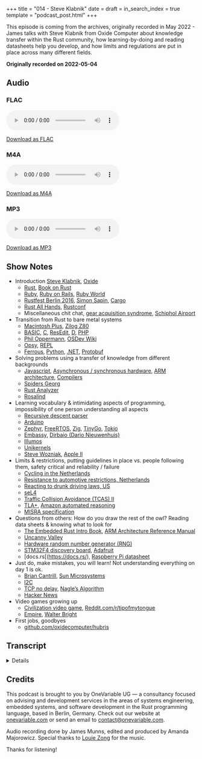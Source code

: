+++
title = "014 - Steve Klabnik"
date = 
draft = 
in_search_index = true
template = "podcast_post.html"
+++

This episode is coming from the archives, originally recorded in May 2022 - James talks with Steve Klabnik from Oxide Computer about knowledge transfer within the Rust community, how learning-by-doing and reading datasheets help you develop, and how limits and regulations are put in place across many different fields.

**Originally recorded on 2022-05-04**

<!-- more -->

## Audio

### FLAC

<audio
    controls
    src="">
        Your browser does not support embedding FLAC
</audio>

[Download as FLAC]()

### M4A

<audio
    controls
    src="">
        Your browser does not support embedding M4A.
</audio>

[Download as M4A]()

### MP3

<audio
    controls
    src="">
        Your browser does not support embedding MP3.
</audio>

[Download as MP3]()


## Show Notes


- Introduction [Steve Klabnik](https://github.com/steveklabnik), [Oxide](https://oxide.computer/)
    - [Rust](https://www.rust-lang.org/), [Book on Rust](https://doc.rust-lang.org/book/)
    - [Ruby](https://www.ruby-lang.org/en/), [Ruby on Rails](https://rubyonrails.org/), [Ruby World](https://2023.rubyworld-conf.org/en/)
    - [Rustfest Berlin 2016](https://2016.rustfest.eu/), [Simon Sapin](https://exyr.org/), [Cargo](https://doc.rust-lang.org/book/ch01-03-hello-cargo.html)
    - [Rust All Hands](https://blog.rust-lang.org/inside-rust/2020/03/18/all-hands-retrospective.html), [Rustconf](https://rustconf.com/)
    - Miscellaneous chit chat, [gear acquisition syndrome](https://en.wikipedia.org/wiki/Shopping_addiction#Gear_Acquisition_Syndrome_(G.A.S.)), [Schiphol Airport](https://www.schiphol.nl/en/)
- Transition from Rust to bare metal systems 
    - [Macintosh Plus](https://en.wikipedia.org/wiki/Macintosh_Plus), [Zilog Z80](https://en.wikipedia.org/wiki/Zilog_Z80)
    - [BASIC](https://en.wikipedia.org/wiki/BASIC), [C](https://en.wikipedia.org/wiki/C_(programming_language)), [ResEdit](https://en.wikipedia.org/wiki/ResEdit), [D](https://dlang.org/), [PHP](https://www.php.net/)
    - [Phil Oppermann](https://github.com/phil-opp), [OSDev Wiki](https://wiki.osdev.org/Expanded_Main_Page)
    - [Opsy](https://pypi.org/project/Opsy/), [REPL](https://en.wikipedia.org/wiki/Read%E2%80%93eval%E2%80%93print_loop)
    - [Ferrous](https://ferrous-systems.com/), [Python](https://www.python.org/), [.NET](https://dotnet.microsoft.com/en-us/), [Protobuf](https://protobuf.dev/)
- Solving problems using a transfer of knowledge from different backgrounds 
    - [Javascript](https://en.wikipedia.org/wiki/JavaScript), [Asynchronous / synchronous hardware](https://www.mendix.com/blog/asynchronous-vs-synchronous-programming/#:~:text=Asynchronous%20is%20a%20non%2Dblocking%20architecture%2C%20so%20the%20execution%20of,completing%20the%20one%20before%20it.), [ARM architecture](https://en.wikipedia.org/wiki/ARM_architecture_family), [Compilers](https://en.wikipedia.org/wiki/Compiler)
    - [Spiders Georg](https://en.wikipedia.org/wiki/Spiders_Georg)
    - [Rust Analyzer](https://rust-analyzer.github.io/)
    - [Rosalind](https://rosalind.info/problems/locations/)
- Learning vocabulary & intimidating aspects of programming, impossibility of one person understanding all aspects 
    - [Recursive descent parser](https://en.wikipedia.org/wiki/Recursive_descent_parser) 
    - [Arduino](https://www.arduino.cc/)
    - [Zephyr](https://zephyrproject.org/), [FreeRTOS](https://www.freertos.org/index.html), [Zig](https://ziglang.org/), [TinyGo](https://tinygo.org/), [Tokio](https://tokio.rs/tokio/tutorial)
    - [Embassy](https://embassy.dev/book/dev/index.html), [Dirbaio (Dario Nieuwenhuis)](https://github.com/Dirbaio)
    - [Illumos](https://www.illumos.org/)
    - [Unikernels](http://unikernel.org/)
    - [Steve Wozniak](https://en.wikipedia.org/wiki/Steve_Wozniak), [Apple II](https://en.wikipedia.org/wiki/Apple_II)
- Limits & restrictions, putting guidelines in place vs. people following them, safety critical and reliability / failure
    - [Cycling in the Netherlands](https://en.wikipedia.org/wiki/Cycling_in_the_Netherlands)
    - [Resistance to automotive restrictions, Netherlands](https://99percentinvisible.org/episode/de-fiets-is-niets/)
    - [Reacting to drunk driving laws, US](https://www.youtube.com/watch?v=xSDniOoR3Lw)
    - [seL4](https://sel4.systems/)
    - [Traffic Collision Avoidance (TCAS) II](https://en.wikipedia.org/wiki/Traffic_collision_avoidance_system)
    - [TLA+](https://en.wikipedia.org/wiki/TLA%2B), [Amazon automated reasoning](https://www.amazon.science/research-areas/automated-reasoning)
    - [MISRA specification](https://misra.org.uk/)
- Questions from others: How do you draw the rest of the owl? Reading data sheets & knowing what to look for
    - [The Embedded Rust Intro Book](https://docs.rust-embedded.org/book/), [ARM Architecture Reference Manual](https://developer.arm.com/documentation/ddi0487/latest/)
    - [Uncanny Valley](https://en.wikipedia.org/wiki/Uncanny_valley)
    - [Hardware random number generator (RNG)](https://en.wikipedia.org/wiki/Hardware_random_number_generator)
    - [STM32F4 discovery board](https://www.st.com/en/evaluation-tools/stm32f4discovery.html), [Adafruit](https://www.adafruit.com/)
    - [docs.rs[(https://docs.rs/), [Raspberry Pi datasheet](https://datasheets.raspberrypi.com/rp2040/rp2040-datasheet.pdf)
- Just do, make mistakes, you will learn! Not understanding everything on day 1 is ok.
    - [Brian Cantrill](https://en.wikipedia.org/wiki/Bryan_Cantrill), [Sun Microsystems](https://en.wikipedia.org/wiki/Sun_Microsystems)
    - [I2C](https://en.wikipedia.org/wiki/I%C2%B2C)
    - [TCP no delay](https://www.extrahop.com/company/blog/2016/tcp-nodelay-nagle-quickack-best-practices/), [Nagle’s Algorithm](https://en.wikipedia.org/wiki/Nagle%27s_algorithm)
    - [Hacker News](https://news.ycombinator.com/news)
- Video games growing up
    - [Civilization video game](https://en.wikipedia.org/wiki/Civilization_(video_game)), [Reddit.com/r/tipofmytongue](https://www.reddit.com/r/tipofmytongue/)
    - [Empire](https://en.wikipedia.org/wiki/Empire_(1977_video_game)), [Walter Bright](https://en.wikipedia.org/wiki/Walter_Bright)
- First jobs, goodbyes
    - [github.com/oxidecomputer/hubris](https://github.com/oxidecomputer/hubris)
 
## Transcript

<details>

*James Munns*

I got this mic because I needed something vaguely better than my laptop mic… especially because—

*Steve Klabnik* 

Yeah…

*James Munns*

 — like just tapping on the keys is super loud.
 
 *Steve Klabnik*
 
 Absolutely.
 
*James Munns*

I tried…  like I actually got a webcam and I was hoping— because it's one of those Logitech ones where it's got a stereo mic and stuff and I was hoping that'd be enough for noise canceling and it's better than my laptop mic but it is not— like this is like a 50 buck USB mic and it blows the water off of ah both my laptop and the Webcam.

*Steve Klabnik*

Yeah, absolutely- I because I'm using a desktop I didn't have a built-in mic and I think I have like the Logitech Brio or whatever and maybe it has a microphone… I think maybe even my, ah, monitor has a microphone built into it or something but I like turned that off. 

*James Munns*

Really?

*Steve Klabnik*

Yeah I was starting to get this weird echo sometimes, ah and in a recording so I was like, “What the hell is going on?” and then I realized like, “Wait a minute, it says there's like something in my monitor? Like that seems weirdly CIA or something, hahaha — Why- Why does monitor listening to what I'm saying this is weird…”

*James Munns*

What monitor do you have that has a mic built in? 

*Steve Klabnik* 
 
 Ah it's- it's just like a Dell whatever like Dell IPS flat screen. But, I don't know, it was really weird. But yeah, so I need to get something and so I'd been using like the classic, ah, whatever the regular podcast mic is that like literally every podcast person seems to have… 

*James Munns*

Like the Blue Yeti?

*Steve Klabnik*

Yeah, the Blue Yeti, and it was totally fine but I wanted something is like, a little fancier because it was getting into gear — you know when you start doing- recording this stuff and whatever, you start being like, “All right, how can I, like, upgrade all the things…”

*James Munns*

It's gear acquisition syndrome. At least that's what the audio folks call it.

*Steve Klabnik*

Yeah, exactly that makes total sense. But so I'm not- I haven't done the full XLR setup upgrade yet because this is totally good enough for my purposes, and it's been a couple months since I've recorded anything anyway and this is definitely overkill for the morning standup meeting or whatever. So.. not that we do literal standups at at Oxide but like yeah.

*James Munns*
 
 Yeah, every time I get in a call with a client they're like, “Wow, fancy setup!” and I'm like, “For 50 bucks, you can have it too!” 
 
*Steve Klabnik*

Yeah, absolutely..

*James Munns*

But before we get too far, do you want to give yourself a quick introduction?

*Steve Klabnik* 

Yeah, absolutely. Hey everybody, I'm Steve. I work at a company called Oxide Computer, writing firmware and Rust for some computer stuff. Before that ah, did a whole bunch of other things but I spent a really long time working on the Rust project in general, and before that it's been a long time working on Ruby on Rails and all sorts of things. I'm getting old, I've done a lot at this point… I co-authored the Book on Rust. Ah yeah, I don't know, known you for a long time at this point.

*James Munns*

Yeah I was going to say I think I probably met you right around the time I was getting involved with Rust, because like for me the big like change of going from like idly watching Rust to actively being involved was around Rustfest Berlin, which I think is 2016 or something like that? like I had been…

*Steve Klabnik*

Yeah I think it sounds about right.

*James Munns*

I'd been messing around with it. But I admit I was in that stage where like some stuff sort of made sense and some stuff just did not… and it was actually like Rustfest because a bunch of Rust folks came into town and I got to met meet, um, Simon Subin or Simone Sapin and ah, we were at a meet up at I think the Mozilla headquarters in Berlin before the thing— and just sitting down with him for like an hour, he showed me how cargo worked and showed me how a couple things, and I was like, “Oh okay,” so all the stuff from like just idly reading the book a couple hours a night going from like actually using it was sort of for me like the big changeover moment of like getting things and then getting involved especially with embedded Rust and stuff.

*Steve Klabnik*

Yeah, it's great. Yeah, that was a really good time. I miss Berlin a lot.

*James Munns*

But yeah, it's a cool city. I've definitely seen you when you’ve been in town. It's interesting because Steve is one of those people that I talked to online a decent amount but the only time we see each other in real life is at some kind of Rust conference or some kind of Rust event like, Rust all hands or whatever and you'd come to Berlin or if we went to like Rustconf in Portland or something like that. So you're in- you're one of the few people that I only see at events or conferences and things like that in real life and I feel like- especially because you've had a couple generations of different things you've and been involved with I'm sure you have like, conference friends from Ruby and Rust and things like that who are like that all over the world. Yeah.

*Steve Klabnik*

Yeah, absolutely and obviously the pandemic had changed that a lot but before that is totally the case like— literally the reason why I started keeping track of frequent flyer miles is because I was like sitting waiting for a plane with a friend from the Ruby World and they were like, “Oh, how are you doing on your like you know, frequent flyer miles this year?” and I was like, “Oh man, I don't fly often enough to like, keep track of that,” and he was like, “I see you at all the conferences and I'm keeping track of that. You absolutely do actually and I was like, “Oh!” and that was like the moment when I realized I was traveling like a lot a lot. You know like I always thought like, I'm not traveling literally every week— I'm traveling like once or twice a month. So I probably am not traveling as much as that stuff requires or whatever and so yeah, but you sort of- a lot of the folks who do a lot of that kind of thing, you end up seeing people around or… I think one of my favorite ones ah was one time I was- there's a friend of mine who lived in Berlin at the time and he was flying to somewhere on the west coast of the US and I was flying from the US somewhere else in Europe and we both were in Schiphol in Amsterdam at the same time, and like that's a really big airport with lots of people for anyone who hasn't been there before. And we were like walking past each other in the hallway and we're like, “Oh my god, wait is that- like say hi, like, I got to go run to my plane!” and be just like totally you know randomly run into people. Ah sometimes for things. It's really cool it's it's it's one of the nice things about being able to have done all that kind of stuff, is making all these friends all around the world and like running into people and talking to them and seeing them. And it's nice that the internet can keep us connected whenever- it's not the like three days a year whenever I'm in whatever city. So yeah.

*James Munns*

I yeah, Schiphol by the way like, 1 of my favorite airports in the world—

*Steve Klabnik*

Same.

*James Munns*

I have like an oddly- like I have such weird like association and memories of it because when you fly from the US to Europe, Berlin always had 2 small airports. Now it has a bigger one, so maybe it'll be better after the pandemic, but you almost always had to connect through either Munich or Frankfurt or Amsterdam depending on which carrier you were going. But when you fly from the US to Europe, most of the time those flights leave in the afternoon or evening like 5, 6, 7 PM US time. And then land at like 5, 6, 7, in the morning in Amsterdam so I have like- because I flew back and forth either to visit family or for a while I was doing consulting and a lot of my clients were in the US and stuff like that. So I was flying back and forth between the US and Europe not super often, but every couple months and just this like… recurring habit of landing in Amsterdam at about 5:30 in the morning before- the airport was basically empty, because the only other people there were the people who just came in off an, ah, international flight. And it's a really nice, like, green airport where they've got trees indoors and you can go out on a balcony and stuff like that and… just wandering around chilling for the 2 hours until my connecting flight back to Berlin is like a really- and usually getting like a coffee and a stroop waffle on my way in the airport is just like such a weird like memory, that after Corona started I realized I started having, like, occasional dreams and I'm like, “I miss Schiphol…” like which is such a weird thing to have I feel like, but yeah…

*Steve Klabnik* 

Yeah I have one other very funny story about Schiphol I'll tell relatively quickly. But ah I the very first time I went to Europe I was transferring back home through Schiphol because as you said many flights to the US either come through or go buy there. And I had those couple hours of layover and I had a friend who was living in Amsterdam and he was like, “Oh, maybe we could like say hi!” and I was like, “Yeah, that seems cool…” Ah, but I was traveling and was really tired and so I didn't have that much time, and so he agreed to like come meet me at the airport. So I like left security, we went and we sat down at the airport and got some coffee— which you know was a Starbucks because you're at the airport and there's no like small independent you know shops or whatever and it's totally fine. We get some coffee I get back on the plane, I do that flight back to the US and I hadn't traveled very much, you know up to that point. So I was really tired and really jet lagged and not used to it. When I landed back in the US and they're asking me these questions about like, “Oh hey, you know, I see you made this trip-” you know, “What you do?” and I told them, you know, conference, whatever, “I see you stopped in Amsterdam for a couple hours on the way home,” like, “What did you do there?” and I was like, “Oh I, ah, you know, I met up with my friend at, ah, at a coffee shop and it was fine…” And he is already laughing… Ah you can’t see the video but ah already laughing about that because if you don't know that means something very different in Amsterdam which is a place you can buy weed. Ah, but I had not known this because I had not like actually gone into Amsterdam, and in the US we call them coffee shops as instead of cafes. There's like no distinction generally. And so then he was like, “Did you buy any weed?” and I was like, “What?!” —

*James Munns*

At the airport?!

*Steve Klabnik*

— he's like,“Did- did you smoke any weed?” And yeah I was like, “At the Starbucks in the airport?!” and he kind of gets this annoyed look on his face, he’s like, “Go ahead and stand for passport,” and then I like got on Wikipedia and I was like, “Oh my god, I'm never going to say that to US customs ever again actually regardless…” of but I just was that naive of a person I just like literally had no idea, so that's always one of my enduring memories of Schiphol as being a totally new traveler just like not knowing what I'm saying to customs.

*James Munns*

Yeah, so when when I first met you, I mean you were- I think you were definitely involved in the book already and you were involved in in Rust for significant amount of time I'm sure, like I passively followed it from 2013-2014 but really didn't get super invested until about 1.0… but um, yeah I always knew you as like the person who was doing the book and the person who is working behind the scenes and things like that, and one of the people who was always very welcoming and and warm and like, introduced me to people. Like after I met you at Rustfest, you introduced me to other people… But at the time I was super into embedded and I didn't tag you as an embedded programmer. 

*Steve Klabnik*

I was not.

*James Munns*

But as you mentioned, when yeah when you left Mozilla and the other things that you were doing, you ended up at Oxide and your primary responsibility as far as I know was to work on bare metal or in-house operating system systems. So like how did that transition happen for you?

*Steve Klabnik* 

Yeah, so when I first learned programming as a kid, computers were much more simple than they are today. Ah, the first computer I ever played with was like a Mac plus but then the first computer I ever owned was this like, computer we got out of the Sears catalog that you could like hook up to a TV and many decades later I found out it was like a Z80 basically and it had a BASIC interpreter on it and so I like learned BASIC on that, but eventually I learned C as my second language. And like when back in that like late 80s early 90s kind of era, everything was a little lower level because there wasn't as many like towers of abstractions built up and like obviously you know I'm not going to claim that like I was handwriting machine code like my uncle was, you know the generation before me or whatever, but like you know I still like remember like, using ResEdit to like edit the resource files of the keyboard definition or whatever, and like Mac OS 6 and like setting my own keyboard shortcuts and like feeling super like- like a, you know, wizard about it and so I really… when I went to college I wanted to either do compilers or operating systems, and I had set my like my class schedule to be like: how do I take compilers and operating systems as like soon as possible and that's because at the time I kind of like thought that almost no one knew how to write operating systems anymore and I knew this is like kind of not true, but it was also like a fun story and I basically was like, you know, there's a zillion people writing web applications and like doing desktop software but like, it seems like only Mac and Windows exists and like so does Linux sort of kind of but it was much smaller back then and so I was like if there's an an earthquake in Cupertino, ah, you know like we're going to lose like half the people that know how to build an OS and like now I know that it's like obviously very silly and the world of this kind of programming is like much larger than you like normally think but when you're like on- when you're on web forums and mostly talking to web programmers and you never really talk to systems folks, you're like, “Oh my god, no one does that work anymore,” and I thought it was really interesting and cool and I liked the idea, so I really wanted to do it. And so ah, me and some of my friends worked on an operating system written in D in college for like a long time and like we spent a lot of times doing like OS stuff and some of my friends continued on doing systems work after that. But basically I got an internship at a company that was doing podcast hosting software and so I got into like PHP and doing that kind of work and so I saw how many more jobs there were doing that kind of thing than system stuff and ended up doing a startup and all this other kind of crap but I kind of like, like that stuff but sort of stopped doing it after college and so professionally then like I became known as this like Rails / Ruby person, but I'd always still like like that stuff and so part of me seeing Rust and deciding to get interested in Rust was because I was kind of like, not totally sick of that world, but I wanted to make a big change for various reasons and so when I saw Rust I looked at it and I thought like, wow okay, so D like sort of kind of was a thing, but not really, and by that point in time I didn't think it was going to succeed any further than it already has and… You know, I don't want to be rude to the D people, but I don't think that my estimate was like entirely off really, exactly, at that point, and so I- there wasn't really any challenger in that space at all and so I was like: okay, you know, like, this language seems to be offering something legitimately new in the low-level space, and critically like, it being supported by Mozilla was like 85% of the reason why I wanted to like, get involved and that's not even because I had any particular love for Mozilla, though I do have the like New York Times, ah, ad for 1.0 like in a frame like up on my wall somewhere but like, it wasn't—

*James Munns*

I've seen a couple Rust folks with that up on their walls.

*Steve Klabnik*

Yeah, exactly like-  it's not because I have a particular love for Mozilla, but just because I knew that having a big name associated with it would cause enough other people to take it seriously that maybe it would have a shot, because getting a programming language from like nothing to something is like a very large task and so I was like: okay, if this like thing is a thing, and it's in this area where I think it has a real shot, because it's legitimately better than what's come before, and it has a big name backing it, then like this seems something that's like worth my time getting invested in. And so then I tried it out, and when I tried it out, the people were like so ridiculously nice and good. I was like yeah like this is really where I want to spend my time and so that's kind of like how I got involved in Rust, and so even though I wasn't like doing embedded stuff with Rust initially, because I thought the docs work was like the most important work that would be needed to get Rust adopted, and was like something that I had like strength in, like both necessary and a thing that I was good at, and so I focused on that and I didn't really get into the embedded stuff. I still kind of like always wanted to, and so, you know, once I had some free time that was not purely, you know, working on getting Rust actually going, I started messing around with like: can I write my own little OS again. And it was specifically Phil Oppermann started writing those tutorials that I was like, I got back into it and I was like oh yeah, like this is not the OSDev Wiki which is like, has a bunch of information and is useful, but is also definitely, you know, as someone who is a 20 year old kid who likes to run his mouth about computers — there's a lot of 20 year olds who like to run their mouths about computers on the OSDev Wiki and it's not exactly, like an inclusive and welcoming space. But Phil's work was like: oh my god, yeah I could like, I could like start doing this again and like, that's the thing I really liked. And so I did a bunch of that sort of thing like, kind of as a hobby, and it was mostly on X86 just because I didn't know anything about ARM or like other embedded stuff. And so the Oxide move is kind of like both a interest in building something out of Rust as opposed to just building Rust, like okay, like we're going to build an entire computer system and use Rust to write as most- as much of it as we possibly can. So, you know that seems like a fun challenge and idea and like validates all this work that I've been doing for the last couple years, but also did give me the opportunity to like do some low-level embedded stuff. And when I first joined I kind of like said to Brian and the other folks there, like, I don't know if I want to do the embedded work or I want to just work on the control plane, because like, the control plane stuff is more in my wheelhouse but I'm also like looking to grow professionally and so, you know: I would, I think, I would like to do the embedded stuff. But I'm also a little terrified that I, like, can't do it at, like, a, you know, level that's good enough for you to justify paying me for it. And sort of the attitude there was like basically like hey you know we have a lot of people who are professional embedded folks, but they're not Rust experts and so you can be a Rust expert and an embedded newbie and it's no different than them. It just means we got to, like, skillshare and cross-train and you'll all have to, like, teach other each other a whole bunch of stuff and that's, like, totally great for us. And so I was like cool. And so that's kind of like what I did was I had some knowledge on my own and some stuff I learned on my own but I also had really supportive coworkers who were like willing to take the time to, like, help me out when I had questions and, like, do that kind of stuff, and so and vice versa like I spend- so like while the team I work on is the embedded stuff and I was- early on writing a lot of like actual code in the sort of kind of things, I kind of found a niche helping people with their Rust questions and sometimes that's doing the embedded stuff and sometimes it's in other parts of the company too; and then also I've really gotten more like personally interested in, like, the build system that we use, because we layered a build system on top of Cargo because Cargo is not really sufficient for like the kind of work that we're doing and like also kind of like… The- the sacrificial lamb at the altar of GitHub actions. I spent a lot of time doing that kind of like opsy stuff because it's, like, a fun way to combine this new knowledge with something I've, you know, done for a long time in a totally different context, and so… If I can let the hardcore firmware people continue to write the firmware that's necessary for bring up while I can, like, you know, fight with GitHub actions, like, that's a tradeoff I'm, like, happy to make. And so I- lately my work has shifted more to these kind of, like, Meta-tasks than directly writing firmware. But that's partially because I, ah, have just really enjoyed it and so, you know, when it's like, oh like, there's this stuff to do and so yeah, so I'm I'm doing a lot of that kind of work lately and I'm actually- I'm working on one interesting task around binary sizes and then also I'm adding a REPL to our like debugger that we've written from scratch humility. And so that's also kind of a fun way of getting that kind of like- not that it's really a programming language but you know when you start writing a REPL you eventually end up with a programming language. So like it'll happen at some point. I'm trying to avoid it because it's, like, not with a work that really needs to be done, but there'll be little aspects of that and so it's kind of a fun way to combine this kind of stuff together. Yeah so.

*James Munns*

It starts with a CLI and then it becomes a DSL and then it becomes a full blown language eventually because you just go, “Oh well 1 more thing…” and at some point… I ran into this with a customer project I was doing at Ferrous at some point where I was doing some message serialization stuff where the customer was, ah, needing some way to talk between different systems of different sizes with different programming language because one group used let's say Python, and one used .NET and one used Rust and things like that, and they needed some way to have a standard message interchange format but also be fast enough where it could run on a bare metal system because that was one of the entities that was talking. So things like Protobuf we tried, but it was too slow for what we were doing. And I ended up building them a tool that was at first just kind of an ugly script that was doing some hacky things and- and building these definitions and generating some code for different languages; and at some point, I just sort of painted myself into a corner and I sat down with Jonas who's someone who's been involved with the Rust project for a very long time and he was just like, “Look, you're building a compiler… like, you- you are building- like it's building libraries and it's generating code. You are- you are building a compiler,” so I actually carved out some time for him to come in and be like, “Instead of this just being sort of these hacky, ad hoc, code gen tool that James built-” because that's very much how my brain works because I never took the compiler's class. My knowledge of compilers has only come from talking to people on Twitter about Rust who share their knowledge and share how things work and are willing to answer questions when you're like, “Wait, but how does Rust do this?” and sitting down with Jonas was like that, where he split it into, you know, the parsing, the lexing, the code generation, and then- or then something on the internal representation and then code generation at the end. 

*Steve Klabnik*

There's like 4 so yeah.

*James Munns*

Yeah, so it's like it had the actual defined stages, and that made the tool way easier to work with, because when you wanted to add a feature to the front end, you didn't have to rework the entire middle system because there was a more defined boundary. And- and that's one of those things where operating systems are something that I've learned on the fly, just from working on bare metal systems, because bare metal systems are really just… your application is the operating system. So you end up learning a lot of these operating system concepts or why you need these concepts indirectly, because you're essentially building your own operating system every time you write a program. And learning these compiler things just from people talking on Twitter, because I’m colleagues or or friends with folks who are working on the Rust project and I'm just interested because people in the Rust project tend to be pretty excited about the stuff they're doing and are usually like you said pretty welcoming and interested to share how and why they are doing things, or at least there's documentation that explains why certain things were done. So yeah, it's been interesting to come at it from like operating systems are a fairly recent development for me and I talked a lot with Eliza about this… We came at this from very different perspectives because she was working on, you know, applications and things like that, and again, this sort of interesting thing about Rust is that the domains wrap around— like whether you're talking about a high performance database or an operating system kernel or an embedded system or any of these things, you get to the point where you just need that level of control and what you need to control is a little bit different but in Rust you use the same techniques. So, you know, knowledge will transfer. So I'm sure a lot of the stuff that you worked on applied when you were moving to embedded; and embedded particularly in the last 5 to 10 years has been in a pretty interesting inflection point, where it's more or less speed running the last thirty years of knowledge that desktop computers and operating systems have learned about being persistently connected to the internet and having multiple cores and having a ton of RAM, where if you talk to old school embedded programmers or people who are still active but on more legacy or classic style systems, they're missing a lot of that domain knowledge that is becoming not an option anymore. Well, about networking stacks and um, how to manage these things with only certain compromises and things like that. So I'm sure even you bringing your Rust knowledge from a higher part in the stack to sort of the meeting point of writing Rust on embedded— I'm sure there was a lot of sort of meeting in the middle of either concepts or practices and things like that of figuring out a different way to solve problems that have been solved just one way and embedded classically.

*Steve Klabnik*

Absolutely… I think a lot of Javascript folks actually would have a much easier time learning embedded than in other systems because, like, so much of hardware is asynchronous and the idea of callbacks is, like, kind of pervasive like when you're dealing with hardware? It's responding to real events that happen in the real world, and so you have to like start getting into that mental model in many cases— I mean obviously you can paper over it— it's always been kind of funny to me that like hardware is often asynchronous, and then we paper a synchronous system over top of it because we think it's an easier mental model and then in userland, we repaper an async system on top of it because it's like actually more performant because turns out that's how stuff actually works. And you know, we got to like build these like towers of abstractions and… and yeah, and sometimes that's also because like too, when you learn things in one domain or even if it's not the same stuff like… when I did a lot of this like operating system stuff, it was an X86, which is like a giant pile of legacy garbage compared to ARM. Like dear god, it's like so much nicer to write an embedded ARM thing because you don't have to like deal with… like for those of you don't know, like when you turn on a X86 processor it like boots up in like 16 bit mode, and then you have to like teach it how to like coax it into the 32 bit mode, and then finally into 64 bit mode, and then you could start doing useful work and so you know you made this joke about speed running the history of like application development or whatever but like you sort of also have to do that with like all of the legacy of that entire architecture, whereas on ARM, it's like I start executing at this memory location.

*James Munns*

and.. go!

*Steve Klabnik* 

Here's- here's the point where I jump into it, and we're good. Like there's no, you know, like doing all that kind of stuff and things like that and so… It's a deal. So it's always interesting how yeah, these like different kinds of like perspectives on things, you know, happen and like… Compilers like, are such a generic idea like we sort of have particular things that kind of like “make a compiler” according to classic sense. But it's really like, just computation, like, I'm taking some sort of format in, I do some work on it, and I put some sort of format out and you know's like when you describe it generically enough like that, it's like that can represent almost everything and so you know like … I also- I feel like compiler knowledge is useful and so many other domains are like if you start getting involved in compilers, you're like, “Oh, my templating engine that I'm using, like that's actually a compiler,” and it's like, “Yep!” Like, a lot of what people don't think about, that I, like— Oh, if you've- if you've written, you know, a template thing, then, you know, you've implemented a compiler before, even if you don't think about it that way. So, you know, there's a lot of that kind of shenanigans.

*James Munns*

Steve, you can't just point at things and call them compilers. 

*Steve Klabnik*

I know. But I will, and I can. I love that meme so much.

*James Munns*

Yeah, I was going to say, I guess that's the- the meme of the episode I think… When I was with ah Eliza, we were talking about Spiders Georg,

*Steve Klabnik* 

Um, absolutely.

*James Munns*

and you know, statistically unlikely things and when you're working at scale, you meet Spiders Georg a couple times a day so you can't really ignore spiders Georg. But yeah, I mean like you've talked a lot about Dev Tooling, like whether that's CI or build systems or even like, programming language. 

*Steve Klabnik*

Rust Doc yeah.

*James Munns*

Yeah, exactly of of yeah you- you keep running into these patterns of knowing a little bit about compilers and how they work knowing a little bit about programming languages and how they work can help you even if those aren't your- like you aren't working on Rust C or you aren't working on, you know, a programming language of your own or anything where there's just certain patterns in established practices that are good to at least vaguely know because even if you don't do the theoretical perfect cutting edge research one, it at least helps you structure the problem in a way that the programming community has gone, “Okay, this is a way of structuring that problem and thinking about the independent stages, and if you don't have a better idea. It's probably good to split up your compiler into a, you know, a lexer a parser ah something that handles the internal format and then generates that because it's at least a proven way of breaking up that problem into manageable chunks,” where before I knew about compilers I knew what all those words were, and I knew vaguely that compilers had stages but I guess the- the lesson didn't ring true to me why it was so important to keep those separate, but then you get to the cutting edge research like what folks at Rust Analyzer or Rosalind are doing where they go “Well, that model works when you're talking about a totally batch compiler,” But there's other models like a more reactive on-demand compiler that in some cases could be more performant or have less latency because you're not just trying to job queue the entire task and get through that. So, I mean, like, there's always more to learn in all of these domains. So.

*Steve Klabnik*

Totally. And even learning about that stuff too, like, you know you said you've heard the words before but you didn't know what they mean like even just learning what the words are can be helpful, like gaining a vocabulary is what gets you access to the ability to learn. So, you know, if you've never seen compiler internals before it may look like magic. But once you hear the word parser or lexer now you have like a key, you can go type that into Google or whatever and you know, learn as much as you want about that stuff. It's also always interesting how different people perceive different things differently in terms of like difficulty. Gonna say diff like a zillion times in 1 sentence there… I am always like… mentally for me for some reason parsing is the hardest part of a compiler— which is like hilarious because from a like theory or like research perspective, it is like the most solved part of like all of this, like there's no novel research in parsers like virtually every real compiler in the first place uses like handwritten recursive descent parsers anyway and so like it's like in many ways the simplest part of the whole thing; but it was the part that was least interesting to me, and so it's the part I focused on the least when I was learning about these topics. And so it's always been something that I, like, have been like, yeah I don't really want to write a parser for that and then ah, there's like for most people it's like oh yeah, like totally writing a parser and generating an AST is like the simple part, but like, I don't want to deal with all the, like, transformations or optimizations of code generating those kind of things, and- and so it's also interesting how different people perceive different parts of these things to be hard or easy, or like in similar kinds of like tasks, like a lot of web people think that embedded is kind of like intimidating, because they think it's like something that's super hard and like kind of impossible, and it's like the amount of like crap web programmers have to deal with and juggle with and like the complexity of APIs and the complexity of the platform, like ARM is a simpler platform than the browser and so if you can manage the complexity of the browser and you feel like you have a handle on like all the stuff that's involved in like building a web application, like, I guarantee you could learn how to write embedded stuff if you wanted to because— while everything is new and different and it's its own challenges I don't want to say that it's always easier but I will say that I think it's conceptually simpler in many ways or at least it's simple enough to the point where— If you get your head around the complexity of the web development, you definitely can get your head around the complexity of embedded development if if you want to.

*James Munns*

Yeah I feel like embedded has not done itself many favors historically, because it was that same kind of crowd as the OSDev Wiki, where there was the folks that are like, “It's hard and it builds character, and it's awful because it has to be awful, and if you can't handle it then… that's on you,” where it doesn't really have to be, especially like you said in more- historically embedded has had a problem where every CPU manufacturer does things in totally different ways and their compilers are very bespoke special things that are really terrible and usually you had to pay a lot of money to get them and things like that. But at least in the last five or ten years is, ARM has become the sort of default option for this and the ARM architecture is fairly standard and is supported by open source tools and things like that. The accessibility of that has gotten exponentially easier, but the community around it hadn't really grown— like I think the- the biggest milestone in in my eyes for a long time was Arduino where you could pay thirty, forty bucks and get a board, and there was an open source compiler that supported that board and there were code examples that could let you sit down and go I want to blink a light and I don't need to know theory of how my interrupt controller, or how stacks work or things like that— I want to blink a light and there's a lot of things that like you know… A lot of engineers will point fingers at Arduino because it does make a lot of abstractions in the name of simplicity rather than efficiency, and you get a crowd that just won't put up with that— because for embedded, when you only had a 1 Megahertz CPU with 512 bytes of RAM, you couldn't afford abstractions— but those aren't really the days that we're living in anymore like…. My last customer project was on a 32 Mega- or excuse me 300 Megahertz CPU with I think 512k of Ram and 2 meg of flash or something like that, and I was building a TCP stack on it. So we really don't live in that super constrained world anymore. But I feel like those communities are still populated by the people that they were up until maybe the last four or five years, where open source really started to make headway beyond Arduino, and whether that's the real-time operating system communities like Zephyr or FreeRTOS and things like that, or languages like Rust or Zig or TinyGo and things like that who are aimed at, “Hey! If you can write web applications in Rust, you know what you need to know,” and Rust has done a good job of saying— we won't have a one-size-fits-all option for things, like what async executor you have will leave an executor shaped hole in the language. And that way, on the desktop you might have Tokio or aysnc standard or small but on embedded you could write an executor and the one that's most popular today is ah Embassy. And Embassy is really neat because, exactly like you said, embedded systems are a reactive environment. Interrupts are literally immediate callbacks of an event happening, the same way that a signal comes in from your operating system and tells you a packet has been received. It's a signal that says you know you got some data on the serial port or something like that, and it ends up being the natural model. But like you said, because languages didn't help us deal with complexity before, the only way you could deal with it was by putting a very simple abstraction on top of it… and I know Dirbaio, the author of Embassy, before he wrote Embassy was trying to take a C real-time operating system— I think it was Zephyr or FreeRTOS— and run an async executor on top of it, and he was laughing at exactly the reason you said. He said: well, the embedded hardware is async, the operating system in C puts it all synchronous and with threads, and then I was trying to put an async executor on top of that, so it was doing this whole round trip of of functionality for no reason other than I guess existing code and things like that. But, that's what kind of prompted him to really sit down and write Embassy because he goes, “That that doesn't make sense like I want to do something different and why at all of these towers of complexity in between What the hardware is and what I want to be doing.”

*Steve Klabnik*

Totally. I mean, this happens at every layer of the stack we like rebuild these abstractions on top of each other and then eventually somebody comes and like smashes through several layers and it's like— that doesn't matter anymore like… If you look at the- the, you know, the rise of like ah, people talking about, “Oh, like, are you doing like server-side template generation for your web app nowadays?” and like you know, it's like— wait, like what year is this again? Like, isn't that how, like, these things start or whatever? But, you know like, it's like okay, like, we moved everything into the front end, and it sounds like— well, maybe that's like not a good idea. So let's rebuild the concept of like okay: it's a frontend-first app that you can like, server-side generates some templates for, you know, but it's like running on a thing that like is you know, still originally generating your first response anyway, and it also happens on the lower level of stack. So like one of the things that we're doing at work is like rewriting all of the super low-level stuff because you know… I think it was Brian that put it this way recently, but he's like: an operating system, if you ask someone what’s an operating systems' job, is it would be to abstract the hardware. But the problem is, is that on a modern like computer, and operating systems- operating systems are written like for BIOS or UEFI who actually abstract the hardware, like, OSes are like not even actually always- like they are abstracting the hardware in a certain sense right? But like, they still aren't the thing that's, like, doing the lowest lowest level parts of, like, the boot process. There's some other software that you use that is going from like, you know, turn the power on to, like, handing it off to k-main. And like you know, in- in the old days that was entirely part of your operating system. But we've- we've also grown a layer under OSes that abstract hardwares. And like, UEFI like definitely is an operating system if you squint at it, as so many services like BIOS you could make a case like: okay, this is just like a standard spec or something, but UEFI is super moved into the land of like: this is an OS you build your OS on top of, as opposed to like anything else, and so um I think eventually one of my colleagues is going to be doing a talk on how we're doing this with ah like Illumos is like the unix that we use for internal stuff, but like we're basically getting rid of all those layers and just like making the operating system actually boot the hardware again. And, you know, it like- stuff boots way faster when it turns out when you kill multiple abstraction levels. We have the the privilege of knowing what our hardware is, and so it's not as simple like the reason those abstractions grew is for good reason, which is you have to support all these different configurations and like we don't have to do that, and so everything is tradeoffs, but just like the point is like: up and down the stack we reintroduce abstractions for good reasons and then we had more abstractions and then we realized that like, wait a minute: we're building layers and layers and like— let's maybe like consolidate these again or like try something else. It's, like, different and yeah, just like happens everywhere constantly. It's like- it's like, kind of cool and kind of frustrating. 

*James Munns*

I mean there's also trends and things like that, I mean my running— I don't know if it's a joke but… it's my understanding is that serverless is just CGI-bin V2, where it's like it's someone else's hardware, and you have some code that you want to run when a request happens, and the way that we do that is totally different today, but the net effect is the same— where maybe you don't want to run a PHP script on every request on shared hardware with no isolation anymore, but I mean you're running a, you know, bottle rocket instance or something like that, because all you need to do is wake up talk to the database and then kill the program and we're essentially letting the cloud providers provide their own operating system basically in a way.

*Steve Klabnik*

Yeah, it's definitely related to unikernels and stuff. I do think that joke is funny, I do think it's slightly misleading because serverless is more about the deployment model than about the way that your program interacts with the nets stack or like whatever but is definitely like hilarious situation or like it's always it's fun to like, tease apart why people make the jokes the way that they do and like what they mean underneath it, and so I think that's definitely yeah, like… There's definitely some truth there. I just think it also kind of misses the point, which is why I think it's funny and not, like, an insightful decisive criticism like some people seem to think it is or whatever. Yeah, totally.

*James Munns*

No, and I don't think it's necessarily a bad thing because like you said: the- the main deployment is a really interesting part of that is: the programming model might be very similar, conceptually similar, but the reason that you do a lot of this serverless stuff is because you can run these much closer to the edge, in that you can run this code in the region that your end user is in, rather than forcing all of that traffic to come to US East or whatever.

*Steve Klabnik*

Yeah, like when I was deploying CGI bin applications I was writing a script to like SSH into my 5 servers and copy stuff into a directory, and then like restart my web server, and start putting load-balancing stuff over, and like then rolling back if it failed, and like dealing with all that like manually… And with serverless I, like, click a button, and now my code is running everywhere in the world. And that's like the stronger distinction for me about that programming model, is not the, like, way that my application interfaces with the infrastructure. It's that- and that's what people are like, “Oh, it’s serverless, it has servers.” It's like yeah. Not the point. The point is you don't have to think about those servers. In the old days, I had to think about those servers and how many there were and how that stuff works and so you know that's like the significant difference is the ‘click a button and you're done’ instead of ‘oh god, did my rollback fail, and now my application's in a weird state, and everything's crashing, and like you know I now have downtime,’ or like whatever.

*James Munns*

That's one of those hard things is, is sometimes complexity exists because it needs to, and sometimes complexity exists because that's the path of least resistance and in in some cases that complexity exists where people will make something simple or they'll make a programming language that is very simple, or they'll make abstractions that are very simple, but they're not necessarily right. Like, strings are always the one that I think of as, as many languages just call a string a string, but Rust some people get frustrated with because there are so many flavors of strings, and that's because Rust is going, “Well no, really, there are many kinds of strings and they all have different rules” and I don't mess around with kinda. But- I mean there are certain things where like you said that complexity of having a load balancer and having rollbacks and having those kind of things: that's complexity that exists for a reason and up to a certain scale, you could probably ignore that or up to a certain reliability guarantee you can probably ignore that, and it's fine. But once you get to the point of, you know, pushing things out to a certain edge or or pushing things up to a certain reliability, you need those concepts because they need to exist, versus when you're talking about these operating systems models, sometimes it's just because that's such a wide span that no one really understands the whole picture, or how all the pieces relate to each other, and that's just because people have a limited cache size of their brain and there's only- you could only be a specialist at so many things, and taking a very systems approach to that requires either a lot of luck that you've talked to the right people and been in the right places or the right collection of people or the right team that you have to happen to be on where you can go well no, if you squint at this, this looks like this and why are we doing- doing this and undoing this and doing this and undoing this all the way up and down the stack, and do I have the ability to impact that kind of change because like you said, if you have to support 50 different CPU models from different vendors and, you know, different versions of the bios and different versions of UEFI you may not have a choice because that's the only way that you're going to work everywhere is if you play the complicated game and go up and down the stack. But sometimes you have the ability to change that, if you're lucky enough to be in the right position at the right time and the right combination of circumstances, like it seems like Oxide is for for its products.

*Steve Klabnik* 

Yeah, but even then there's also a difference too like- like Steve Wozniak could fully understand an Apple II, like he understood the hardware. He understood the software. He basically wrote all of it almost in my understanding. I think he even said one time he believed it has no bugs, which I think was mostly a joke more than something serious, but it was like a statement about- that was like a level of complexity that a human could understand. But like we left that world shortly after like I'm sure he was not literally the last person to fully understand a complete hardware software system, but it was definitely still in the late 70s or early 80s when that was the case. And so even though while Oxide like we as an institution, we'll be able to understand our whole system, there's no individual at Oxide that is fully currently able to understand all of the details of everything; and you know obviously at a high level, we understand the whole system but like nobody is working on every single one of those codebases because it's 40 people and one person can't understand all the things that 40 people can, basically by definition… We've reached the point with this kind of like reliability and complexity and like you know an Apple II didn't need to be on the web 24/7 responding to millions of customer requests or whatever and like because it couldn't do that and so you know we just like— We have higher expectations of our tools in our systems now, and so you know we have to think about them. This is also I think is a good segue into something else I've been totally obsessed with lately which is traffic laws and road safety and transportation. I swear this actually makes sense— but like I've been getting really into that stuff lately and, what's really interesting about it— this also kind of wraps back around to to Schiphol and- and Amsterdam— the Netherlands is really good at all this stuff and part of the reason why is that they basically acknowledge that traffic and transportation and city management is a systems issue, not an individual issue. When I'm learning about this stuff, at some point I watched a video and I was like- on how the Dutch design roads, and I was like, “Oh my god. This is like Rust in a different domain.” Basically… like the attitude in the US- like literally… do you know anything about how we set speed limits in the US?

*James Munns*

And I know for certain things like curves it's limited by, you know, the ‘are you going to fall off the edge’… but in genera,l no not really.

*Steve Klabnik*

Yeah, so basically, what- what they do in most places and this started since like the 60s, is like handbook someone wrote, and it became sort of like national policy: you- you send your cheapest intern with a clipboard to the side of the road on a bright day, like normal weather conditions, and you count- you take them up like a speed gun and you're like, “How fast did everyone drive on the road?” and they write them down and then you chop off the top 15th percentile, and you round it off to five miles an hour and that's what the speed limit is set at. And so like sure that works and like it is safe in a certain sense but like… you can understand why the US is often such a pedestrian-hostile place, when like the speed of cars on the road is entirely determined by the actions of drivers and not on what the like actual safety properties of those cars/the drivers are… Or like you know, if there's like mixed-use like with cyclists or- or pedestrians or crossings, like any of that kind of stuff. And so you know, once I like started thinking about this principle, I like see it everywhere: like there's ah, there's ah, a street kind of near my house that's nice and big and wide because we decided safety means lots of gaps, so we made roads large but that just means people feel safer to drive faster— and so to combat this, we put up signs that are like ‘Please watch for pedestrians.’ Ah, or like there's also a road that's like in a different part near my house that has like signs every like 500 feet or so that says ‘This is a very dangerous road, please slow down.’ And like, the idea that those signs are a thing that anyone reads and pays attention to and then slows down is just like ludicrous, because like it's the exact same thing as letting people write C with pointers. Sure, we can say, you know, please don't do the bad thing— but people are going to ignore all those signs, and they're going to make bad decisions that like cause harm to other people. And so what the Dutch do and like what has been a little more trendy amongst ah people that like do this kind of work lately, and it hasn't really taken off in the US but people are kind of arguing for it is okay: We look at like all the uses of the road— who's going to be using this and what's the situation? Oh, this is gonna be an area where a lot of people are walking? Like, great! That means we need to design a road where the maximum speed that someone feels okay driving at is also a safe speed for people to be walking at. They don't rely on speed limit signs to- for people to like understand how fast the road is they simply design the road such that you driving down it feel like that you're driving at the correct speed, and that means things like they use speed bumps more than we do. They have smaller narrower streets because narrower streets aren't more dangerous, they're only more dangerous if people drive faster but people don't drive faster on narrower streets. So like, you know you kind of like shape the environment around pedestrians and cyclists and cars so that they all sort of like- they have an affordance to do the safe thing as opposed to the dangerous thing, and like yeah you can still speed in Amsterdam if you want to, but it's going to be harder and feel dangerous and weird. Just like in Rust, you can write a pointer to integer cast and then dereference some arbitrary memory if you want to, but it's not going to be as ergonomic as you know `x+=1` or like whatever. And so there's kind of like this similar attitude of systems thinking and safety. Now we're acknowledging like like part of the reason these older systems languages let you do whatever you wanted is because as you mentioned people didn't have the- the resources like CPU and memory was so small you couldn't afford extra you know, sort of checks or whatever. We're not in that world anymore, and we're a world where complexity is so big and so strong that it's like basically required that we start thinking about things as like a systems way, and like how do I not rely on my limited individual brain power, because not only am I probably working with a team, but I'm working with me 6 months from now when I forget how I wrote that system and what all the variants are and so we need to start thinking about like— How do we nudge people towards making the right choices by the systems design, as opposed to hoping that people make the right decisions all the time? And so you know I think there's a lot of interesting things to learn from like both traffic and programming languages basically. 

*James Munns*

Growing up in the US you have this concept of the Netherlands being this bike paradise and things like that, where you know everyone rides their bikes everywhere, and not realizing that that is much more modern than you think it is where I've seen pictures of- of these neighborhoods in the Netherlands where this happened in the late 60s or early 70s or something like that and there was huge blowback of ‘No, you can't take away our cars’ There were- there's this video of someone getting out of their car and tearing down ah like a barricade or something like that and getting into a fight on the street about it. That happened, but that was in recent history, you know, probably in the life of many of the people who are listening to this and things like that where that change that is now taken for- forgranted in the Netherlands was something that had to be a fight at some time. 

*Steve Klabnik*

Yeah, it was a deliberate choice to make- to say like, “We know there can be a better world, and we're going to do it, even though it's hard and tough and controversial to convince everyone.” Yeah.

*James Munns*

Yeah, yeah, and I think Rust is- is sort of like that too, where you get- I personally can remember the shift in- in opinion of when Rust 1.0 came out, they go, “Oh well, that's great, well, it's kind of niche. You know, it's- it does a thing, and that's interesting. But it'll never be adopted for hyper for you know, embedded or whoever, these industries just don't change, and it's always been like that…” But in the last 5 years, you see that opinion in online discussions especially changing, where there certainly are still people who have those opinions and are not afraid to share them.
But there's usually a counterpoint, and often people going, “No, we switched over, is fine.” It's noncontroversial and non-surprising anymore and I think that's really the the sign of success is when it- it will be controversial when you switch, but it's amazing how quickly that becomes uncontroversial, and that's just in the span of the last 5 years, watching it go from I guess 1.0 was more than 5 years ago at this point… Ah, I can't keep track of time, but…

*Steve Klabnik* 

Yeah, 7, 7… yeah, time doesn't make sense anymore. It's also similar to watch like people talk about Covid and masks and- and like I've seen so many people tweet things that are like, “When we said you couldn't smoke in public anymore, did people like get upset about that?” and you're like, “Yes! Yes, they did. Very, very much so!” Like drunk driving— like, do you know how many people got like upset when we said you couldn't drive drunk anymore? Like that was like an actual like- that was older than I'm alive, but like you know, I've like heard about those things, but I I remember, the smoking thing happened when I was a kid and like yeah like.

*James Munns*

Yeah I remember going to restaurants that had a smoking section that was- you know they have a one and a half meter like four or five foot tall glass wall and they go “Don't worry, the smoke's over there…” and you're like, “There's no circulation or windows in this Denny's!” like…

*Steve Klabnik*

Or the same thing— when I started flying, the first time I got on a plane, I'm like, “Why do they keep harping on like, ‘you're not allowed to smoke here’ like, who would- who would want to smoke in a plane?” and then you like find out like, oh yeah, people used to smoke in planes all the time! You're like what! like… And I'm even somebody who smoked for a while, and I'm still just like, I wouldn’t smoke in a plane, like are you serious, like what's going on… There will always be this pushback against like, you know, trying to to design from systems first. But… It's interesting because I think a lot of people who get upset about this see it as something that's, like, deeply anti-human like, they're like— you know in the US, we'd say freedom, but like in many places it might be creativity, is like going to be taken away by these like constraints or whatever. But I'd like find it to be actually like deeply human instead, like we're acknowledging that we're fallible. Like sometimes I'll joke that like I like Rust because I can write it when I'm drunk, because like the compiler will stop me from doing anything too terrible. Or like whatever, I'm sleepy or tired is like a more like— not silly ridiculous scenario— is like yeah, like, I can still do this kind of stuff and, you know, it'll check my work for me and like you know that helps— or you know anything else or like I said earlier if it's 6 months later and I've just forgotten the context, then I do something that's like pretty ridiculous like oh yeah, like you know, I totally mess this up. And so I think that like, acknowledging that we as humans are fallible, and so you know we don't want to totally cut off the ability for you to say like, “I know better, please let me do this thing here,” because I don't think that works either, like I think that would be, you know— it's not not always terrible but like in some circumstances that's going a little too far, but like I don't think that inherently flipping the default from unsafe to safe is like… an abridgment of everything that makes me human, or like whatever some people try to like get upset about… I think it's more of an acknowledgement of the way that we operate and using tools to help us do better is like a very pro-human stance. 

*James Munns*

Yeah I mean like in working at safety critical, that's the whole reason you have these processes: not because it will be perfect, because even in this safety standards, you're never allowed to say something is defect free. You only look at defects from a perspective of statistical likeliness. And you can do certain things that are shown or believed to reduce defects, or to make them more predictable, or to force them into certain categories that are more easily visible than unexpected defects and things like that. But there is no, you're not allowed to put. Expect to defect rate 0 on anything you say, “Okay I have 5 9s of reliability,” or, “6 9s, or my meantime between failures are X,” and then you are forced to look at that and go the the safety standards are not measured in, ‘will you have bugs.’ They go, ‘how many bugs are an acceptable level’ where you say I will have a million of these units in the field operating for 12 hours a day simultaneously. We expect to have n number of incidents of like near hits basically of- of something went wrong, but it didn't impact anyone. Or X number of incidents that will happen, and we know that that can't get down to 0 but if that happens once a year, pragmatically we might say, “Okay, well, the positive impact is X, and we can't get this to 0, but this is a net benefit,” for things like you know, adding a piece of equipment that in the normal case helps you a lot, like GPS or something like that. But if it fails, it might end up causing a problem of its own because it gave you wrong data or incorrect data that wasn't detected as wrong. But you say that the net benefit is: It's likely to save more lives than not doing this in that impact. And usually it's a much more slanted equation, where to change something you you need to be visibly better than the what was there previously. But I mean yeah, it's like seatbelts. Yes, there's probably 1 case in a billion where someone will get trapped in their car because of the seatbelt. But for the tens of thousands of accidents that happen a year, where that prevented you from going through the windshield that's worth making that that the default.

*Steve Klabnik*

Definitely. And it is true that like safety critical systems is another thing that people that don't do at a ton like have these projections about what they wish that it was like, and they like don't actually understand what it is, and I say that also partially because I was that person and I distinctly remember when that changed for me. Like I had a conversation with someone one time that was like, I was like talking about this and I wasn't saying like, “Oh yeah, like we should always do only safety critical stuff,” or whatever, but someone was like, “Okay Steve, here's the thing: what do you think about the current state of being able to prove properties and software is?” And I’m like, “Well, you know, we can prove some limited stuff, but like it's sort of, you know difficult to…” like, it's like nice sometimes, it can prove things about some systems, but it's definitely not perfect, because like how do you know your proof is correct and like proving properties is really complicated and expensive and and takes a long time, so doing it for like a whole application would maybe not be great. So like hopefully you can prove some things about some stuff and like you know, look at seL4 and like it took years to verify and like there still were bugs afterwards like all this good stuff and they were like, “Cool.” So, why do you think that like software and airplanes or cars is formally proven? If they have some secret way that was like able to prove a full industrial application, don't you think you'd be using it in your web application too? And it's like “Oh. Yeah.” Like, they don't have some sort of like secret ultra safety, no bugs writing techniques or tools like locked up that they like don't share with the rest of the class, they're just using the same stuff that we're doing. And maybe they're doing it more rigorously or they're using more of those tools or whatever but it's not like: Okay, you say that like you don't think that Rust is going to be able to be work on a car because like there's no spec and C has a spec. Do you know any bug reports there are open against the C-spec right now? Where some of them are like contradictory language where 1 section says X and the other section says Y, and those 2 things can't be important simultaneously. Don't you know that would like, would make make the proof false right? Because it's contradictory and then you're like, “Oh.” And then all that like- things that you wish— and it's like kind of terrifying, like I understand why people wish that car software was formally proven, because like, dear god like that's software that's going to be deciding if I live or die in someday in some circumstance, but it's just like not the case. Instead, you acknowledge that people are fallible and systems are fallible and you're like, “How do I reduce the failure rate, understanding that it can literally never be 0,” and so you know like a specification is not a guarantee of correctness, and so like you know it's not really about having that exactly, and like you know there's all these things that people wish were true about this stuff and then people perpetuate the story about how like you know, oh yeah, like you can't even be considered to be using a car because there's you know, no particular like spec for Rust and it's like then why do these 3 auto manufacturers have Rust jobs open right now? Like what- like where- how- how do you reconcile these beliefs that you have about the world and it's just you know, not not true in that way.

*James Munns*

I mean, it's good to have heroes. But I mean there- like you said sometimes, it becomes legend more than actual knowledge or it's easier to succinctly say, “Oh no, you can't do X,” but like you say, a lot of the people on the internet have no like- there's no qualifications required to make a comment on the internet for better or worse.

*Steve Klabnik*

I had these beliefs about safety critical systems and I've never worked in a formally safety critical system, I've only learned more about that environment over the last 4 or 5 years but I've never done it, but I would still totally say things about it, because I'd heard them before from people I thought made sense and it sounded like it was right to me, so I said it again. You know like yeah.

*James Munns*

Yeah I mean it's an easy to defend position. Especially if you're talking to someone else who also doesn't have proof that that's not true. But I love your your mention about formal modeling and things like that. So most of these safety standards will have sort of a graduated approach for exactly that reason of the amount of formalism they make you go through is proportional, at least in aviation which is like my primary area of expertise for safety critical. The levels go from D to A, where below D would be considered not safety relevant. D is the lowest, level A is the most strict, but you measure— not quite this simply— but you measure which standard your piece of software has, or your system has to fall into, by what happens if your system goes wrong. 

*Steve Klabnik*

“If my- if my movie skips, then like it doesn't matter and that's like the below D part. But if it's like ‘I tell it to go right and it goes left’ that would be the A part” is my lay- that's would be like, my lay guess, is like what you're talking about right?

*James Munns*

Yeah, So it's- I mean, it's something like D would be ‘would cause a minor if not noticeable inconvenience,’ C would cause a major inconvenience and possibly some injury, B would be some death and definitely injury, and A is like ‘complete loss of the aircraft.’ So for example, I worked on for a number of years a system called TCAS II which is Traffic Collision Avoidance System. So its whole job is to keep you from running into another plane. That was level B. Level A, like you said, you tell the system to go left, and not just it goes predictably right, it goes wherever it feels like. You have lost control authority on the system and in most cases, formal verification is only practically used at level A. Like when I worked on a level B system or level C systems in the company that I worked at, we had very strict rigorous process like you said and we had high requirement review and basically a lot of testing, like it prescribed a mechanism of of showing you how deeply you needed to specify and validate your system, but not formally like it's writing unit tests and writing system tests and writing ah robustness tests or stress tests and things like that and making sure that you go through those processes and do those things but at the end of the day they're just best practices they're not- they're not anything that you wouldn't do if you were writing Amazon's routing back plane because you lose millions of dollars and a minute that that system is down or something like that.

*Steve Klabnik*

Right, and they use more formal modeling than many internet companies do for exactly that reason right? Like they're they're known for using TLA+ to do stuff in AOS to like check properties of those systems for exactly their reason. Yeah yeah.

*James Munns*

They have a whole group. What is it? Amazon's automated reasoning group. They have a whole, not just like practice but they have a whole research and application team that figure out what parts of formal verification can we apply practically for a net benefit to our system and things like that. But yeah, I mean the the spec thing is definitely- I mean I think this is how we specifically we've been talking about having one of these chats for a while but what actually came up is someone was talking about- I think it was Mara was like—

*Steve Klabnik* 

Mara- Mara asked if we should have a spec and if it should be an Iso or like C or C++ yeah

*James Munns*

Yeah, and you and I sort of both jumped in there and I provided a little bit of context, and someone chimed in with me and said- I said yes, it should with some caveats and things like that and someone goes, “Yeah you- James would definitely know, you definitely need a spec for safety critical.” My own answer was like, “Oh, Ah, it's complicated.”

*Steve Klabnik* 

You- I think you said, “Sorry, I'm tired, but that's not correct,” and I was like, “I am not tired. Let me elaborate for James!”

*James Munns*

Yeah I mean my ability to sit down and write a blog post and like have structured thoughts is particularly difficult and that was a question that would require, I guess it's just the internet. I know that if I post an opinion on the internet and put it in written and form I need to come correct and have sources for all that and I didn't have the energy to sit down and write a well-sourced and founded—

*Steve Klabnik* 

A thousand percent yeah.

*James Munns*

Ah yeah, so I mean I'm glad you came in, because if I was going to write it on Twitter you wrote it the way that I was going to write it on Twitter which is basically: you want it because it helps.
It is something that makes things more predictable, because most of what safety critical systems focus on is predictability rather than perfection if that makes sense, because if your system fails in a predictable way, you can tell a pilot, “Don't do this,” or you can tell a programmer, “You're not allowed to use variable length arrays, because they're just known to have defects in many compilers.” You just say- like that's what the MISRA spec is. Is it's a list of things of ‘don't do this because we know it's bad,’ or it is- ‘we know it is easy to get wrong.’ So you put that constraint on, and that's almost a workaround, so people will often ask me “What do you think that the Rust MISRA will be?” and I go, “Safe Rust.” Like it's it's you try and make sure that robustly you make the the default mode as predictable as possible, and even when people talk about MISRA and stuff like that a lot of them don't realize: you can break MISRA rules. You can break whatever coding rules. It just means that it's not the default, and often what this means in aviation or automotive is, if you break or bend the rule, you have to write essentially a justification for why this is acceptable for this purposes, and that's always more work than just rewriting the code to not do that, unless you really need the code to work in that way. 

*Steve Klabnik*

Right? As an example I guess if people aren't familiar with MISRA: my understanding— if I remember correctly because I've never paid for the spec, so I've only seen drafts and it's been a while— But one example is like, there can only be 1 return point from a function thing, you get 1 return and you have to write your code says that there's no early returns. And so it's like, sure, you could write some code with an early return, and I personally think that's a bad rule because I like early returns. I understand why it’s in MISRA or whatever, like the point is not to say that that rule is good, but just like would you rather rewrite your code so that's a little more awkward but returns once or write a 5 page paper on why you're allowed to write an early return for that function and then it’s fine? And like the answer is the former for sure like for 99.9 of people and so therefore most of the time you've now you've now written a development system that will get people to have the outcome that you want even if, you know, they don't necessarily want to or like whatever else. 

*James Munns*

And I'll admit, working at companies where we wrote a blanket exception for that. But we wrote a separate rule that says early returns can be used at the top of the function for error checking. So basically the rule was you can have returns at the top or at the bottom. You couldn't have it like mid-loop or something like that, because I understand the justification that they're they're making is that it makes control flow harder to reason about because you do have multiple ways that you can enter and exit- may not enter, but multiple ways you can exit a function and things like that and I get that. But like you said, if you're doing two null checks at the top of the file, you don't need to have your entire function nested 8 spaces over just to do that, and the alternative would either be not checking nulls, which would be bad or to yeah to have an awkward function. So, but that's- that's within the spec is that if you as an organization say, “We have an in-house coding rule that supersedes MISRA and we say “MISRA, accept these 2 exceptions and here's the 5 page paper of why our coding standard is considered acceptable, and here's how we will consistently apply that rule within our organization.” Whatever: like all the rules can be bent and broken. But.
You've got to with a straight face take it to a regulator at some point or an auditor after something has gone wrong and go tell me why you did this because you bent the rules and your system crashed, and we'd love to know why that wasn't the problem. And you'll either be doing that with lawyers or in aviation, it's more upfront where you'll have a regulator look at it beforehand. In automotive in most places in the world, 

*Steve Klabnik*

After the fact, yeah.

*James Munns* 

— you do it with lawyers after the fact. But yeah, I mean the the net approach is the same, is that they just want you to have a system, because consistency and having a system is is more important than the specifics, if that makes sense. 

*Steve Klabnik*

Yep, definitely.

*James Munns*

I know there was also a couple of other other questions, because I did ping people of “Hey, I'm going to be talking to Steve, what should we talk about…” Okay, so Walter asked a really good question that- this is one of those hard questions that I don't know how to answer of: “How do you draw the rest of the owl?” Because when you learn a little bit about embedded, you learn how microcontrollers work and you learn what a serial port is and you learn about those kind of things and you blink an LED. And then something happens in your learning process and then you've built a real-time system or an operating system or something like that. So, since you've been through this more recently than me, what was that process like for you in that going from— you mentioned, having helpful coworkers— but: what kind of process did you go through with those co-workers where you go, “Look, I know Rust, and you know embedded systems— how do I get to the point where I understand what DMA is, or what a specific kind of serial port is, like and how do I learn how to apply this practically in the system that I'm building today?”

*Steve Klabnik*

Yeah, so the first thing that I did was go through The Embedded Rust Intro Book, which is very light but at least gets you doing hello world and you like have a board and you know you you do some stuff, and it kind of like gets you going. So that was like sort of like step 0 was like, okay like setting up an environment, like the original purpose of hello world was not to get something printed on the screen, but to demonstrate that you could like build and run an application and see this successful result, and so I think The Embedded Rust Book is really great at that. Like you know here's the thing, get the light to blink, like you're good. But then I think a lot of the the pointers were more like that were good, not just from like actual conversations but with coworkers but the things that I could like replicate and tell you about are more like um, okay. This is the— I totally am forgetting the title and it's not on the bookshelf behind me, so maybe you'll remember the actual title— but there's basically a book that's like, “This is the ARM architecture,” and you can like read it, and it will explain the general concepts, because like ARM while there’s like obviously different versions and stuff is a little different, there's like still consistent principles across all those different architectures, and there's like kind of this like conceptual understanding and it'll layout like okay like, here's what happens when one of these machines boots. You know it looks up, you know, the the vector table is like located at this part of memory and like that and it kind of like walks you through all the different parts and pieces. And so like I read through that, and that gave me kind of like a good enough conceptual understanding of how the platform worked at a more high-level— I mean obviously it's still low-level in the grand scheme of things— but it's like not to the degree of like here's my particular chip or board I have or peripheral or whatever. It's like here's- here's how an ARM system kind of like works and is roughly like laid out in that kind of stuff. And then from there it was pointing out like how to find this like documentation for the given like bit of hardware that I'm using. And this kind of this interesting thing, I had a really good conversation with Esteban on Twitter the last couple days about like ah there's an interesting relationship between error messages and compilers and docs in that like people have always thought they're bad, so they don't read the error messages or read the docs because they don't trust that they're good, and so for those of us that have put in a lot of time and effort to make those things good for people, can be very frustrating whenever someone's like, “Oh yeah, I didn't read the docs, because everyone knows docs are bad.” And it's like: I spent years of my life making sure that they were far and above, you know, what you expected, and so there's that, but there's also a really interesting like… it's not actually the Uncanny Valley but there's a similar kind of effect… Ever get like a bad Rust error message? And you're like, “Man, this error message sucks!” And then you realize, like no— this error message is still good. It's just like, my expectations are so high now, like if I got this- if I got this error 10 years ago in a C compiler, I would be like, “My god. This is the best error message I've ever seen.” But I'm so spoiled by being really good, that when I get one that's like bad from my new perspective, it like feels bad even though it's like kind of crappy. It's like way better than things that came before. This is the way that I feel about data sheets. Like data sheets for like- so when you- when you have like a particular, you know, board or chip or whatever, the manufacturer provides a datasheet that like gives you all the information you need to know about how to interact with that peripheral, and there's definitely a wide spectrum of good to bad in those kinds of docs, but it's still like better. There's no like Ruby on Rails datasheet. Yeah, there's a collection of docs people wrote but there's nothing that's like as comparable and comprehensive I think is the way the data sheets are, and therefore like on some level like how you reconcile like how do I do this stuff is you're like, “Okay, I want to generate a random number. Let me look in the table of contents to see what my RNG hardware is,” and then it'll tell me go to page 930, and I go to page 930 and it's like, “Here are all of the, you know like- put this value in this register to get this particular kind of RNG generator, and then, you know, call this function to make it do its job, and then it'll call back to you with bla bla blah or whatever. But it'll all explain that in text in the datasheet and I'm like, not used to that level of documentation for stuff that's not you know, like the Rust language itself like any sort of tooling or external service or whatever. Like the fact that there's a giant-ass PDF that basically has all of the you know details in it is like pretty good, but the the downside of that as newbie is: those are also written by humans who are also fallible and sometimes they're wrong or incomplete or have inaccuracies, and so I think that like the second layer of drawing the owl is like being able to figure out like— okay, am I missing something here, or is this- that thing actually wrong. And I think you can guard against that in sort of 2 ways, and the first one is using less exotic peripherals. So like you know, buying the STM32F4 discovery board that like so many people have used, like they've sanded those docs down really well because that's really popular, whereas if you buy some sort of like you know $2 tiny MCU off of Alibaba where the spec sheet comes like only in Mandarin, like you're going to have a much much harder time and it doesn't mean that that chip is bad. It's just like you don't have the skills to like be able to deal with as averse of an environment you know. And so ah like I think like using better known stuff where you have a lot of support like ADA fruit stuff or like you know, whatever is kind of like a thing that's like more commonly used by hobbyists will tend to have those cowpaths paved for you already, and that will make that task easier, and then like as you as you get more comfortable with the terminology and doing that kind of stuff, you can start to branch out into things that are like a little harder and a little less documented, or like a little more difficult in that sense. But, it's really like understanding that like you're not going to be Googling for blog posts or going on stack overflow, you're going to be reading giant PDFs and then trying to like figure it out. And I think the other thing that's like the hard part about drawing the owl is like debugging, because I don't really use a debugger in Rust very often, and with the degree that we've run into with the brokenness of tests for the dwarf Metadata Rust C produces, I don't think many other people use Rust debuggers like that often or at least not in the way that we use them at Oxide very much but like the thing about it is you will need to get more familiar with a debugger and the- the tools and like that kind of stuff because you don't have the same capacity to understand what's going on in the system than you did before, and so that's I think the other part that's like a little challenging is getting used to like debugging stuff. Yeah.

*James Munns*

I think the document that you're talking about is called the ARM ARM. It's the “ARM Architecture Reference Manual” which is hilarious that they call it the ARM ARM.

*Steve Klabnik* 

Yes, well the other thing it's amazing is like ARM is great with these puns right? Because you have the like A profile, the R profile, and the M profile right? When I first like realized that- that was also the case, I was like, “Oh my god, this is like amazing…”

*James Munns*

And the instruction set for smaller ARM chips is “thumb.” 

*Steve Klabnik* 

Yes, ah totally. It's like very very funny. 

*James Munns*

Yeah, but I think that's a really good point I think reading a datasheet is probably the most critical skill for embedded, because like you said, that's what you're going to spend a huge- It also depends, because embedded can be weird because you could be on embedded… 

*Steve Klabnik*

Linux!

*James Munns*

— if you're not writing drivers… 

*Steve Klabnik*

Yeah, like you be on an embedded Linux system and you're basically writing userland software. Yeah, totally.

*James Munns* 

Yeah, yeah, then it then it becomes, even if it's not Linux, even if it's on an RTOS, or you're at a company where someone else has written the drivers for you, it just feels like writing code on ah on a desktop but when you get to the point where you have to write your own driver, either for a peripheral that's inside of the chip like you said if there's a hardware random number generator on the chip that you're on, or if you're talking to an external device like a temperature sensor or something like that. Both of those are going to have data sheets and those are the source of truth, like when I was writing this code for the customer recently where I was doing ethernet bringup, that was what I referred to: I went and read that multiple thousand page document, I went to the ethernet set— well, first I went to a couple other sections of like ‘How do you get the clocks up and going, how do you get flash memory working correctly, how do you then get the ethernet turned on and map to certain pins’ and things like that, and that data all came from the datasheet and figuring out how to read those because even though they're written by different people at different companies, there's a style. Like in the same way that I'm sure like if you're in the Ruby ecosystem or in the Rust ecosystem, you get used to reading docs.rs, or you get used to reading a book that comes with the project and things like that. And you you get trained where to look for examples, where to look for types, where to look for functions and things like that, and it starts-
you start seeing the meta-pattern after a while because people just mimic what they've seen, and hopefully the best things they've seen are the best things they were able to produce. But, most of the time, they're fairly consistent, like you said— varying quality, like you mentioned ST, ST tends to have not always my favorite, like the Raspberry Pi RP20 has excellent datasheet docs and examples in my experience or Nordic's and NF family have really good docs in my example and still they sometimes have errors or errota, either in the hardware or in the docs, but you can, once you start learning how to read them, you start seeing the patterns of— when I want to know this information I need to look for a section called “this,” like if I want to know where my memory in flash is, I know I need to look for the word ‘memory map’ because everyone calls it ‘memory map.’ So, if you go to the table of contents and look for ‘memory map’ that will take you to the one table that you need to figure out how much flash or how much RAM my chip has. So I definitely recommend reading data sheets and getting used to them, and they’ll be a little bit different for microcontrollers and external sensors and stuff like that. But you'll start seeing the patterns just like get comfortable reading that or even if you have an existing driver, go read the datasheet for that, and try and figure out how that driver works versus— like see if you can make the information line up. The other thing is, like I said there's patterns. All of these microcontrollers will have certain functionalities, like a serial port or a spy port or I2C and at some point it makes sense to go and learn how those protocols or those procedures work, because the protocol is always the same, but every chip will implement the hardware support for that in different ways. But you'll know what sort of the minimum thing you need to do is like— I want to send this kind of message on this kind of bus and all of a sudden the data sheets will start making more sense, because you'll realize they've structured the datasheet, because they know those are the questions that you're going to ask, and you'll start understanding why the specific examples that are there are there because they usually are- they're aimed at developers who are going, “Okay, my boss told me I needed an I2C driver for speaking to this temperature chip. Skim Skim Skim Skim— here's the example I want, I will copy this exactly and write my code for my driver exactly like that.” And getting used to those patterns and habits is really just the difference of- of how much time it takes you, of knowing what to look for when helps you move a lot faster when you're trying to get something done, and those patterns will start to make sense after a while.

*Steve Klabnik*

Definitely. I think there's 1 other thing too, I would say, which is more of a pep talk than specific advice, which I know the ‘how do you square the owl’ is like asking for specific advice in some senses, but Brian, whenever I was having this interview— so Brian Kanttrell is the CTO of Oxide— when I was saying like, “I don't know if I could do this professionally or not.” He was like, “Okay, here's the thing,” he's like, “I joined son out of college and I showed up to work on the first day and I was like, ‘What are you going to do- like what you know… what's my task?’ and and my boss was like, ‘I need this thing fixed in the kernel, like go do that,’” and he's like, “I'm working on the kernel my first day!” and he's like- what you told me was: “Hey you learned- are- you learned data structures, and you learned algorithms, and like maybe you didn't always use those in a kernel context, but like it's still all just data structures and algorithms. They may be different ones than you've used before, and maybe in a different context and used before, but like: you know about data structures and you know about algorithms, you'll be fine.” And so he's like, “That's the same advice I would pass on to you,” and that's in- I think that's been super relevant and helpful is like: there's been things about web dev stuff, that sometimes when I've learned things about embedded I'm like, “Oh, I kind of like know how this works!” like you mentioned I2C: when I learned about I2C I was like, “This is this simple, like I feel like this is what I would have designed if you would said like, ‘Hey Steve, how do you communicate this information over to the thing,’” and that's the- the wonderful and terrible thing about I2C specifically right is it's like kind of crappy but like kind of great because of its simplicity, but like when you first learn that you're kind of like, “Oh, this is that thing that I thought was mystical and super hard is actually just like just this like. Wow. Okay sure. Yeah, absolutely.” And so I think once you get started doing certain things, like and if you keep at it, like I'm not going to say that you're immediately going to think it's all easy or something, but I think if you if you keep at it at some point you'll realize like, “Oh yeah, like, if I understand how an http message gets sent between a client and server, I can understand how to use spy to communicate between 2 peripherals, like it's the same general idea of like I need to send some bytes from here to there, and you to be reliable- you know what protocol tools I use to make sure that's reliable, and like all that kind of stuff. And like yeah, the context is a little different but conceptually, you know, you're doing the same sorts of things, just in slightly different ways, and as long as you can like remember that you do know things and you do have expertise and maybe it looks a little different but you just kind of like got to adapt what you know to what you're doing, you'll- you'll be fine in the end.

*James Munns*

It's also really hard when you're when you're contact switching so hard of like you said, if- if you're someone coming from web development and learning about embedded for the first time. Things like Rust and being able to use async and use those concepts helps a lot, because it gives you one stable foot. But it's also important to remember that especially for developers, sometimes if you've been doing one thing for a while people forget how to be bad at stuff. And that you were bad at stuff when you started, whatever you're good at right now, and like you said you probably didn't understand all of CSS and you didn't understand all of HTML and you didn't understand all or any of Javascript or how HTP works or how TCP works or how a load balancer works or any of that when you started, but you were still able to make that little website and that was an achievement at the time. Embedded is a lot like that too. Don't worry about going super deep and understanding how all the protocols work. Like build up a simple model that's useful enough for what you're doing, and at some point that will break. Your hardware will stop working or you thought you wrote a working driver, and it won't, and that will be a time for learning where you get to learn like like Steve was saying is it's- I feel like I2C is like the JSON of embedded communication protocols and that it is very simple and it's very convenient. It's useful for a ton of stuff, but it's so simple that there's room for a lot of edge cases. And as you go on in your experience, you'll learn what those edge cases are, and when stuff starts not working you go,
“Well, it's 1 of the 3 cursed things,” like with JSON you go like, “Well, my numbers are floating points and they don't round-trip and turns out that causes problems,” like—

*Steve Klabnik*

Literally, the example I was thinking of whatever you mentioned JSON, I was like, “Okay, we're going to talk about how if you put a number with more than 50 whatever bits of significant values as an integer, like, does it work…” Yeah absolutely yeah.

*James Munns*

Yeah, and that goes and ruins your day because now these numbers are not equal, and your system is spinning forever because it's waiting for the response that is equal or something like that like, but you know I2C has its own problems like that where like sometimes devices just get locked up because they missed one special signal in the simple protocol, and then they go, “Now I'm waiting forever!” And that just means that there's nothing you can do now, and there are certain ways to avoid that or reset it and things like that. But those are things that you learn over time and you don't need those on day one. Like you said, especially if you're using fairly well trodden components where people will know where the sharp edges are most of the time.

*Steve Klabnik*

Yeah, and this is— for the people who ask this question, this won't make any sense, but you'll probably giggle at this— I ran into that the equivalent in the low-level stuff when doing I2C stuff because I had written it synchronously initially and it was time to like make it interrupt driven instead, and so I was rewriting my code to do that. And I totally got it working, and then when I went to go deploy it, it didn't actually work. And the reason was because I was using semihosting to print out the messages I was using for my printf debugging, and I didn't know how semihosting worked, and so it had like so made enough time go by that it totally worked in that way, but my code, once you removed that big, you know, giant pause basically in the middle of things, it now was misfiring. And so it was like infuriating to be like- when I remove my printf, why does the behavior change? And it's like, “Oh, because this is timing sensitive actually,” and like you know… You were like pausing for like an hour in the middle of all of the things, and that's why it worked out. And so that's like another classic like— you start off by learning that like semihosting is really cool and then shortly thereafter you're like, “Oh god, this is actually totally unusable.” For certain actual tasks or whatever… I always think of those problems as isomorphic. Yes, like relying too much on semi-hosting and then also yeah floats in JSON.

*James Munns*

Or it's like the first time you learn what Nagle's Algorithm is when you're trying to do latency sensitive things in networking and things like that where Nagle's Algorithm is something that aims to make TCP more efficient by: if you just send a little message, it'll sit around and wait to see if you're going to send another one, for some amount of time out. But if you don't, then it'll just sit around and wait and hold on your packet, and if you're expecting something to respond immediately, but you only sent 5 bytes to get the immediate message to go out, you go, “Why is this taking 500 milliseconds or 3 seconds?!” or something like that, and then you get to learn what TCP no delay or Nagle's Algorithm is, and these are just things you learn when you start peeling back abstractions, and they're not necessarily something you need to know on day one, but it's part of the learning experience of: stuff just won't work for reasons you don't understand to begin with. But that's okay, and your mental model will evolve as you get more experience.

*Steve Klabnik*

Yeah I think that is also a very funny example to pick because it goes back to something we talked about at the very beginning of our conversation which is: John Nagle is one of those people who was like, “Eh, Rust’ll never be used by anybody for anything serious,” on Hacker News for years, and I used to get really really annoyed at him specifically for his Rust post on Hacker News. And now he's been like running Rust only for the last like couple years, and so like watching that change over time… But it's also like- I'm always like, “Why am I arguing with literally John Nagle on the internet right now, like what is- what- what choices of my life have I made to like make this happen?” Ah but it was so funny when I found out, I was like, “Wait… that guy? Is that guy- gah, ah ugh…” But anyway, just a 

*James Munns*

I actually had no idea who the person behind Nagle's Algorithm was… I mean, I guess it it makes sense and tech is a weird small world where… for a long time I was looking for the name of this game that I used to play on my 286 back when I was a kid like, and it was this ASCII art game where- it's kind of like Civilization, but all of your cities and units were just characters, and you'd draw them around on the map, and you'd had submarines and stuff. I was trying to figure out what it was, and I even posted on like Reddit/tipofmytongue or whatever, like people had suggestions that looked sort of similar, but it wasn't the one I was looking for. And I was on Hacker News at some point, and Walter Bright— the author of the D language— was talking about something totally unrelated. He's like, “Oh, I ended up in compilers because I wanted to make my games like Empire faster,” and I went and looked at Empire, and I was like, “That's the game! Like, that's the one that I've been looking for, for years now!” And I just saw the person who is this and I also just realized that it's the person who wrote the D language who happens to be commenting on this, and he ended up making the D language because he wanted to make his game Empire faster. So you get these like weird world where the people… but you assume is sort of like always there established everything it was written just by someone like 30 or 40 years ago and like—

*Steve Klabnik*

Right place at the right time…. Yeah yeah, John Nagle is the 12th most highest karma person on Hacker News. 

*James Munns*

Oh really! I've probably seen him around, but like I- I don't parse usernames usually on Hacker news. Really.

*Steve Klabnik*

So absolutely yeah, totally. And I also don't advocate anyone reads or posts on Hacker News, but it's just- it's just very funny when that kind of thing happens. 

*James Munns*

I'm also supposed to ask you about baking, because I remember when the pandemic started you—

*Steve Klabnik*

The baking sub's good! I haven't cooked as much bread lately. But… so I worked at a pizza shop through high school and college and so I really liked making pizza specifically, and then I kind of like didn't do a whole lot. But yeah, once once the pandemic started we all had to be inside all the time, and other people started baking I was like, “Yeah, I really haven't baked anything a long time and I think that would be a lot of fun,” and so I got really into bread stuff. And I've been doing more cooking lately than baking. So I haven't been posting as much about the baking, because I already eat a like relatively higher carb diet than I want to, and so when you're baking loaves of bread for yourself, ah it is not conducive towards eating less carbs. And so I've slowed down a little bit on it as, I've like, I've put more work into like exercise and cooking for myself rather than like eating out and baking and so I've slowed down on that a little bit but... It's definitely been really nice to have an activity that's like not purely about programming, and you know you get to learn a whole ‘nother set of terminology and get a whole different set of gear. Ah you know, like like things like that for sure and so that was definitely like yeah like a lot of fun. 

*James Munns*

When you were in a pizza place: did you work like back a house or did you do delivery?

*Steve Klabnik*

I did almost every single job at various points of time. I started off as like a person answering the phones because there was no online ordering in those days, because I'm that old. Ah, and working the line and making pizza, and then when I turned 16 I got driver's license, I started doing some delivery stuff and then eventually became a shift manager, and then eventually I became the like assistant general manager of like the busiest store in the franchise, and then eventually they wanted me to go to corporate and I was like, “I'm going to college instead. Sorry, I want to do computer stuff, and I love the pizza job, but like computers are like actually want to do for a career. So I'm not going to do that,” but I was even- right before college I was, like, helping new franchises open. I would actually go travel to new places and train up their staff, and help them run through their first like Friday night rush or whatever kind of thing so as also a lot of the like Rust teaching- like the teaching stuff goes like very deep for me like, before Rust I was teaching Ruby stuff to people, and before that I was like teaching making pizza to people, so it's definitely been like kind of like a lifelong interest of mine.

*James Munns*

Nice yeah, I worked delivery but I never worked ah in-house my favorite job growing up where while- like while I was in university and stuff like that was: I worked a night shift at a gas station but it was- it's just a weirdly different thing of just: you get in at like 11 PM, it's super busy until about 1 AM— because where I lived 1 AM is when you stop selling liquor at the gas station, and you could sell liquor at the gas station because we weren't on the East Coast or anything like that— and then it's just silent until about 5 AM. And then you get to know, in order, all of the mail and newspaper delivery people, all of the construction workers, and then everyone who was going to work as like a teacher or something else like that. So like, it was always like a graduated progression of groups of people, and then my shift ended at 7 when when the next crew came in and started picking up the rest of the morning rush. It's always interesting to hear what jobs people had before what they're doing now, because I find people either like remember that super fondly and they liked the things that they were doing, or they're like, “I learned that I hated that,” and if nothing else, you have respect for that. But it… you know that that's just never something you're going to be doing again.

*Steve Klabnik*

Totally. If like money was no object, I probably would like work shifts at the pizza shop, because I did really love it. I was usually like closing shift manager, so we were open til 2 every day, and 3 on Friday and Saturday, because bars in PA close at 2, so we'd make sure to be open later than the bars. So like, I had a similar kind of thing where you get to learn all these like regular customers who like come in after they've been drinking too long, and like you know they're like, “Oh hey like pizza guy!” like it's everything with delivery— like, I had a driver one time get a $2000 tip on a delivery, and that's because we could accept Carnegie Melon's food program, you know like if you had the meal plan through the school, you could like buy pizza from us. And so there was these kids at this frat house that one of my drivers would deliver pizza to every single Friday, and so their final Friday before they graduated, they basically all pooled together all the extra money that was left over in their accounts, and were like, “Hey man, like you literally have given us pizza every Friday through all of college, and so we really felt like we should just like give you all the extra money that I have,” and like you know, you got to end up developing those relationships with people. Or like you know, you go to places you like, “Oh yeah, like you know that's the first new always comes in on a Thursday afternoon in orders like ah- a large pizza with ham and sausage!” or like whatever and you know you kind of like… It's not the same as like a friendship, but you, kind of like you said, you get to know the the delivery people that do a thing. One time I got myself in a little bit of trouble at a concert I was in because there was a mosh pit and someone punched me and I punched them and the bouncer only saw me punch them and it was the whole thing, but I didn't have a cell phone and I didn't know- I was there with my boss at the time because he also liked metal music, and I didn't know his phone number off the top of my head, and so I called my store because I did know their phone number and I was like, “Hey,” you know, “Susan, it's, uh, Steve from the Oakland Store? Could you put me through to Frank please?” and she's like, “Sure, is everything okay?” and I'm like, “Yeah totally…” and I'm like actually, like you know, in the like little police station or whatever. Yeah, and is like because like—

*James Munns*

Bleeding out the nose or something. 

*Steve Klabnik* 

Yeah, like I got carted off by security into like- the not real cop thing you know, but like whatever like, it was like sort of I got a summary chart… Whatever but like…

*James Munns*

Ah, you got taken to the holding room.

*Steve Klabnik*

Yeah, basically, and they're like, “Do you have anybody to like call to like, you know, do about this?” and I was just like, “Ah no,” but like I ended up calling the pizza shop and talking to these people because that was the… I didn't want to call my mom. I did call her afterwards, but I was like— she can't actually help me in this situation, I need to like talk to my coworkers who are here. So: what do you? You call a pizza shop! And so that was like very very funny. Those kinds of jobs… there's like a level of camaraderie that I had at my pizza job that I've never had in any tech job, and it's because like you're in something that's like kind of shitty together. And that like builds this sort of like shared attitude towards something that like I don't think is always good, but it's a thing that I look back on fondly. Is there a thing that I necessarily loved while I was in it, and am I romanticizing it a little bit? Absolutely, but it is like- that's the way I think about that old pizza job, is like it was kind of terrible in many ways, but it was terrible with a lot of other people and so we were able to bond over that, and that was like a good experience that you know I still ultimately am glad that I did, you know, even though when 20 people would walk in at 5 minutes to close and order 30 large pizzas, and I had just cleaned everything and counted all the money in the till, and had to redo everything and went at home at 6 AM instead of 4 AM, you know, I still like you know… those were still good times at the end of the day.

*James Munns*

Very cool. Well, I think we'll probably wrap up here. Is there anything that you want to plug, anything you want people to look at, people to go see any other thing awesome that we didn't hit that you want to talk about before we ah wrap up?

*Steve Klabnik*

I don't think so in particular, other than ah, the little OS that I work on is technically open source at Oxide. So if you go to github.com/oxidecomputer/hubris, our hilariously named rewrite and operating system in Rust is a hubris thing, and so ah, yeah, that's that's all I'd have to say!

*James Munns*

Okay, thanks so much, and I'll talk to you later.

*Steve Klabnik*

See ya! Bye.
</details>

## Credits

This podcast is brought to you by OneVariable UG — a consultancy focused on advising and development services in the areas of systems engineering, embedded systems, and software development in the Rust programming language, based in Berlin, Germany. Check out our website at [onevariable.com](https://onevariable.com/) or send an email to [contact@onevariable.com](mailto:contact@onevariable.com).

Audio recording done by James Munns, edited and produced by Amanda Majorowicz. Special thanks to [Louie Zong](https://louiezong.bandcamp.com/) for the music.

Thanks for listening!

